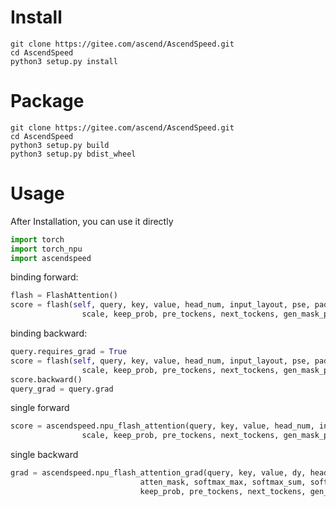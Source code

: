 # Install
```shell
git clone https://gitee.com/ascend/AscendSpeed.git
cd AscendSpeed
python3 setup.py install
```

# Package
```shell
git clone https://gitee.com/ascend/AscendSpeed.git
cd AscendSpeed
python3 setup.py build
python3 setup.py bdist_wheel
```

# Usage
After Installation, you can use it directly

```python
import torch
import torch_npu
import ascendspeed

```

binding forward:
```python
flash = FlashAttention()
score = flash(self, query, key, value, head_num, input_layout, pse, padding_mask, atten_mask, 
                scale, keep_prob, pre_tockens, next_tockens, gen_mask_parallel, sync)
```

binding backward:
```python
query.requires_grad = True
score = flash(self, query, key, value, head_num, input_layout, pse, padding_mask, atten_mask, 
                scale, keep_prob, pre_tockens, next_tockens, gen_mask_parallel, sync)
score.backward()
query_grad = query.grad
```

single forward
```python
score = ascendspeed.npu_flash_attention(query, key, value, head_num, input_layout, pse, padding_mask, atten_mask, 
                scale, keep_prob, pre_tockens, next_tockens, gen_mask_parallel, sync)
```

single backward
```python
grad = ascendspeed.npu_flash_attention_grad(query, key, value, dy, head_num, input_layout, pse, padding_mask, 
                             atten_mask, softmax_max, softmax_sum, softmax_in, attention_in, scale_value, 
                             keep_prob, pre_tockens, next_tockens, gen_mask_parallel, sync)
```